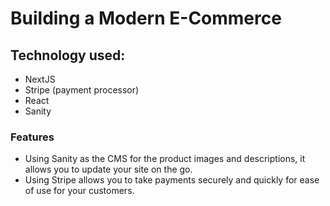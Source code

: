 # Building a Modern E-Commerce

## Technology used:
- NextJS
- Stripe (payment processor)
- React
- Sanity

### Features
- Using Sanity as the CMS for the product images and descriptions, it allows you to update your site on the go.
- Using Stripe allows you to take payments securely and quickly for ease of use for your customers.


